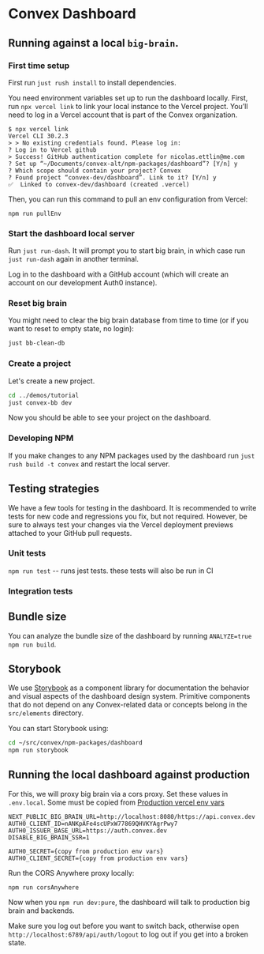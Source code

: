 # Convex Dashboard

## Running against a local `big-brain`.

### First time setup

First run `just rush install` to install dependencies.

You need environment variables set up to run the dashboard locally. First, run
`npx vercel link` to link your local instance to the Vercel project. You’ll need
to log in a Vercel account that is part of the Convex organization.

```
$ npx vercel link
Vercel CLI 30.2.3
> > No existing credentials found. Please log in:
? Log in to Vercel github
> Success! GitHub authentication complete for nicolas.ettlin@me.com
? Set up “~/Documents/convex-alt/npm-packages/dashboard”? [Y/n] y
? Which scope should contain your project? Convex
? Found project “convex-dev/dashboard”. Link to it? [Y/n] y
✅  Linked to convex-dev/dashboard (created .vercel)
```

Then, you can run this command to pull an env configuration from Vercel:

```
npm run pullEnv
```

### Start the dashboard local server

Run `just run-dash`. It will prompt you to start big brain, in which case run
`just run-dash` again in another terminal.

Log in to the dashboard with a GitHub account (which will create an account on
our development Auth0 instance).

### Reset big brain

You might need to clear the big brain database from time to time (or if you want
to reset to empty state, no login):

```bash
just bb-clean-db
```

### Create a project

Let's create a new project.

```bash
cd ../demos/tutorial
just convex-bb dev
```

Now you should be able to see your project on the dashboard.

### Developing NPM

If you make changes to any NPM packages used by the dashboard run
`just rush build -t convex` and restart the local server.

## Testing strategies

We have a few tools for testing in the dashboard. It is recommended to write
tests for new code and regressions you fix, but not required. However, be sure
to always test your changes via the Vercel deployment previews attached to your
GitHub pull requests.

### Unit tests

`npm run test` -- runs jest tests. these tests will also be run in CI

### Integration tests

## Bundle size

You can analyze the bundle size of the dashboard by running
`ANALYZE=true npm run build`.

## Storybook

We use [Storybook](https://storybook.js.org/) as a component library for
documentation the behavior and visual aspects of the dashboard design system.
Primitive components that do not depend on any Convex-related data or concepts
belong in the `src/elements` directory.

You can start Storybook using:

```bash
cd ~/src/convex/npm-packages/dashboard
npm run storybook
```

## Running the local dashboard against production

For this, we will proxy big brain via a cors proxy. Set these values in
`.env.local`. Some must be copied from
[Production vercel env vars](https://vercel.com/convex-dev/dashboard/settings/environment-variables)

```
NEXT_PUBLIC_BIG_BRAIN_URL=http://localhost:8080/https://api.convex.dev
AUTH0_CLIENT_ID=nANKpAFe4scUPxW77869QHVKYAgrPwy7
AUTH0_ISSUER_BASE_URL=https://auth.convex.dev
DISABLE_BIG_BRAIN_SSR=1

AUTH0_SECRET={copy from production env vars}
AUTH0_CLIENT_SECRET={copy from production env vars}
```

Run the CORS Anywhere proxy locally:

`npm run corsAnywhere`

Now when you `npm run dev:pure`, the dashboard will talk to production big brain
and backends.

Make sure you log out before you want to switch back, otherwise open
`http://localhost:6789/api/auth/logout` to log out if you get into a broken
state.
